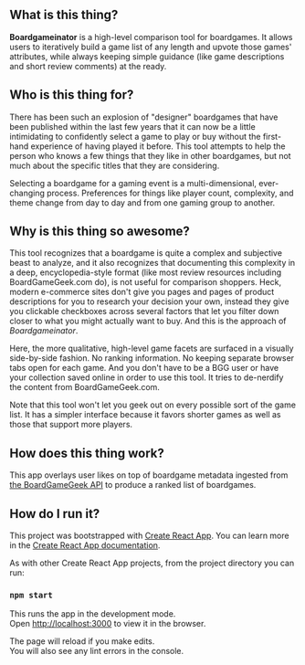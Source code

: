 ## What is this thing?

**Boardgameinator** is a high-level comparison tool for boardgames. It allows users to iteratively build a game list of any length and upvote those games' attributes, while always keeping simple guidance (like game descriptions and short review comments) at the ready.

## Who is this thing for?

There has been such an explosion of "designer" boardgames that have been published within the last few years that it can now be a little intimidating to confidently select a game to play or buy without the first-hand experience of having played it before. This tool attempts to help the person who knows a few things that they like in other boardgames, but not much about the specific titles that they are considering. 

Selecting a boardgame for a gaming event is a multi-dimensional, ever-changing process. Preferences for things like player count, complexity, and theme change from day to day and from one gaming group to another.

## Why is this thing so awesome?

This tool recognizes that a boardgame is quite a complex and subjective beast to analyze, and it also recognizes that documenting this complexity in a deep, encyclopedia-style format (like most review resources including BoardGameGeek.com do), is not useful for comparison shoppers. Heck, modern e-commerce sites don't give you pages and pages of product descriptions for you to research your decision your own, instead they give you clickable checkboxes across several factors that let you filter down closer to what you might actually want to buy. And this is the approach of *Boardgameinator*.

Here, the more qualitative, high-level game facets are surfaced in a visually side-by-side fashion. No ranking information. No keeping separate browser tabs open for each game. And you don't have to be a BGG user or have your collection saved online in order to use this tool. It tries to de-nerdify the content from BoardGameGeek.com. 

Note that this tool won't let you geek out on every possible sort of the game list. It has a simpler interface because it favors shorter games as well as those that support more players.

## How does this thing work?

This app overlays user likes on top of boardgame metadata ingested from [the BoardGameGeek API](https://boardgamegeek.com/wiki/page/BGG_XML_API2) to produce a ranked list of boardgames.

## How do I run it?

This project was bootstrapped with [Create React App](https://github.com/facebook/create-react-app).  You can learn more in the [Create React App documentation](https://facebook.github.io/create-react-app/docs/getting-started).

As with other Create React App projects, from the project directory you can run:

### `npm start`

This runs the app in the development mode.<br>
Open [http://localhost:3000](http://localhost:3000) to view it in the browser.

The page will reload if you make edits.<br>
You will also see any lint errors in the console.

